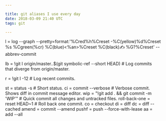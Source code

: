 ```yaml
---

title: git aliases I use every day
date: 2018-03-09 21:40 UTC
tags: git

---
```


  l = log --graph --pretty=format:'%Cred%h%Creset -%C(yellow)%d%Creset %s %Cgreen(%cr) %C(blue)<%an>%Creset %C(black)✍ %G?%Creset' --abbrev-commit

  lb = !git l origin/master..$(git symbolic-ref --short HEAD) # Log commits that diverge from origin/master.

  r = !git l -12 # Log recent commits.



  st = status -s # Short status.
  ci = commit --verbose # Verbose commit. Shows diff in commit message editor.
  wip = "!git add . && git commit -m 'WIP'" # Quick commit all changes and untracked files.
  roll-back-one = reset HEAD~1 # Roll back one commit.
  co = checkout
  di = diff
  dc = diff --cached
  amend = commit --amend
  pushf = push --force-with-lease
  aa = add --all
